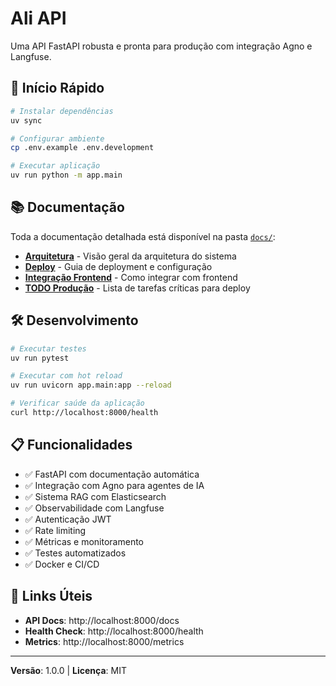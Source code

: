 

# Ali API

Uma API FastAPI robusta e pronta para produção com integração Agno e Langfuse.

## 🚀 Início Rápido

```bash
# Instalar dependências
uv sync

# Configurar ambiente
cp .env.example .env.development

# Executar aplicação
uv run python -m app.main
```

## 📚 Documentação

Toda a documentação detalhada está disponível na pasta [`docs/`](./docs/):

- **[Arquitetura](./docs/ARCHITECTURE.md)** - Visão geral da arquitetura do sistema
- **[Deploy](./docs/DEPLOY.md)** - Guia de deployment e configuração
- **[Integração Frontend](./docs/FRONTEND_INTEGRATION.md)** - Como integrar com frontend
- **[TODO Produção](./docs/PRODUCTION_TODO.md)** - Lista de tarefas críticas para deploy

## 🛠️ Desenvolvimento

```bash
# Executar testes
uv run pytest

# Executar com hot reload
uv run uvicorn app.main:app --reload

# Verificar saúde da aplicação
curl http://localhost:8000/health
```

## 📋 Funcionalidades

- ✅ FastAPI com documentação automática
- ✅ Integração com Agno para agentes de IA
- ✅ Sistema RAG com Elasticsearch
- ✅ Observabilidade com Langfuse
- ✅ Autenticação JWT
- ✅ Rate limiting
- ✅ Métricas e monitoramento
- ✅ Testes automatizados
- ✅ Docker e CI/CD

## 🔗 Links Úteis

- **API Docs**: http://localhost:8000/docs
- **Health Check**: http://localhost:8000/health
- **Metrics**: http://localhost:8000/metrics

---

**Versão**: 1.0.0 | **Licença**: MIT